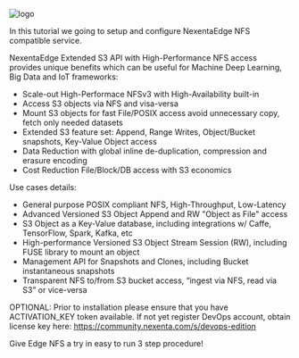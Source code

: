 ![logo](https://nexenta.com/rs/nexenta2/images/Nexenta-GL-logo-600-dpi.jpg)

In this tutorial we going to setup and configure NexentaEdge NFS compatible service.

NexentaEdge Extended S3 API with High-Performance NFS access provides unique benefits which can be useful for Machine Deep Learning, Big Data and IoT frameworks:

* Scale-out High-Performace NFSv3 with High-Availability built-in
* Access S3 objects via NFS and visa-versa
* Mount S3 objects for fast File/POSIX access avoid unnecessary copy, fetch only needed datasets
* Extended S3 feature set: Append, Range Writes, Object/Bucket snapshots, Key-Value Object access
* Data Reduction with global inline de-duplication, compression and erasure encoding
* Cost Reduction File/Block/DB access with S3 economics 

Use cases details:

* General purpose POSIX compliant NFS, High-Throughput, Low-Latency
* Advanced Versioned S3 Object Append and RW "Object as File" access
* S3 Object as a Key-Value database, including integrations w/ Caffe, TensorFlow, Spark, Kafka, etc
* High-performance Versioned S3 Object Stream Session (RW), including FUSE library to mount an object
* Management API for Snapshots and Clones, including Bucket instantaneous snapshots
* Transparent NFS to/from S3 bucket access, “ingest via NFS, read via S3” or vice-versa

OPTIONAL: Prior to installation please ensure that you have ACTIVATION_KEY token available. If not yet register DevOps account, obtain license key here: https://community.nexenta.com/s/devops-edition

Give Edge NFS a try in easy to run 3 step procedure!
